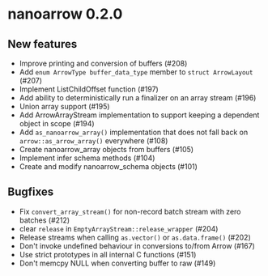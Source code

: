<!---
  Licensed to the Apache Software Foundation (ASF) under one
  or more contributor license agreements.  See the NOTICE file
  distributed with this work for additional information
  regarding copyright ownership.  The ASF licenses this file
  to you under the Apache License, Version 2.0 (the
  "License"); you may not use this file except in compliance
  with the License.  You may obtain a copy of the License at

    http://www.apache.org/licenses/LICENSE-2.0

  Unless required by applicable law or agreed to in writing,
  software distributed under the License is distributed on an
  "AS IS" BASIS, WITHOUT WARRANTIES OR CONDITIONS OF ANY
  KIND, either express or implied.  See the License for the
  specific language governing permissions and limitations
  under the License.
-->

# nanoarrow 0.2.0

## New features

- Improve printing and conversion of buffers (#208)
- Add `enum ArrowType buffer_data_type` member to `struct ArrowLayout` (#207)
- Implement ListChildOffset function (#197)
- Add ability to deterministically run a finalizer on an array stream (#196)
- Union array support (#195)
- Add ArrowArrayStream implementation to support keeping a dependent object in 
  scope (#194)
- Add `as_nanoarrow_array()` implementation that does not fall back on `arrow::as_arrow_array()` everywhere (#108)
- Create nanoarrow_array objects from buffers (#105)
- Implement infer schema methods (#104)
- Create and modify nanoarrow_schema objects (#101)

## Bugfixes

- Fix `convert_array_stream()` for non-record batch stream with zero batches 
  (#212)
- clear `release` in `EmptyArrayStream::release_wrapper` (#204)
- Release streams when calling `as.vector()` or `as.data.frame()` (#202)
- Don't invoke undefined behaviour in conversions to/from Arrow (#167)
- Use strict prototypes in all internal C functions (#151)
- Don't memcpy NULL when converting buffer to raw (#149)

